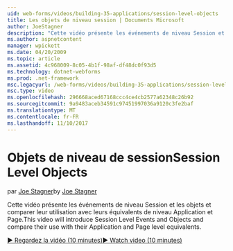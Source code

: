 ```yaml
---
uid: web-forms/videos/building-35-applications/session-level-objects
title: Les objets de niveau session | Documents Microsoft
author: JoeStagner
description: "Cette vidéo présente les événements de niveau Session et les objets et comparer leur utilisation avec leurs équivalents de niveau Application et Page."
ms.author: aspnetcontent
manager: wpickett
ms.date: 04/20/2009
ms.topic: article
ms.assetid: 4c968009-8c05-4b1f-98af-df48dc0f93d5
ms.technology: dotnet-webforms
ms.prod: .net-framework
msc.legacyurl: /web-forms/videos/building-35-applications/session-level-objects
msc.type: video
ms.openlocfilehash: 296668aced67168ccc4ce4cb2577a62348c26b92
ms.sourcegitcommit: 9a9483aceb34591c97451997036a9120c3fe2baf
ms.translationtype: MT
ms.contentlocale: fr-FR
ms.lasthandoff: 11/10/2017
---
```

<a name="session-level-objects"></a><span data-ttu-id="6c3eb-103">Objets de niveau de session</span><span class="sxs-lookup"><span data-stu-id="6c3eb-103">Session Level Objects</span></span>
====================
<span data-ttu-id="6c3eb-104">par [Joe Stagner](https://github.com/JoeStagner)</span><span class="sxs-lookup"><span data-stu-id="6c3eb-104">by [Joe Stagner](https://github.com/JoeStagner)</span></span>

<span data-ttu-id="6c3eb-105">Cette vidéo présente les événements de niveau Session et les objets et comparer leur utilisation avec leurs équivalents de niveau Application et Page.</span><span class="sxs-lookup"><span data-stu-id="6c3eb-105">This video will introduce Session Level Events and Objects and compare their use with their Application and Page level equivalents.</span></span>

[<span data-ttu-id="6c3eb-106">&#9654; Regardez la vidéo (10 minutes)</span><span class="sxs-lookup"><span data-stu-id="6c3eb-106">&#9654; Watch video (10 minutes)</span></span>](https://channel9.msdn.com/Blogs/ASP-NET-Site-Videos/session-level-objects)
